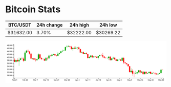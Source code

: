 # Bitcoin Stats

BTC/USDT|24h change|24h high|24h low|
|---|---|---|---|
|$31632.00|3.70%|$32222.00|$30269.22|

<img src="./chart.svg">

